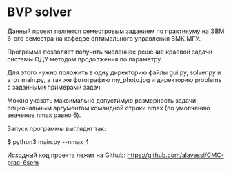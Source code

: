 # BVP solver

Данный проект является семестровым заданием по практикуму на ЭВМ 6-ого семестра на кафедре оптимального управления ВМК МГУ.

Программа позволяет получить численное решение краевой задачи системы ОДУ методом продолжения по параметру.

Для этого нужно положить в одну директорию файлы gui.py, solver.py и этот main.py, а так же фотографию my_photo.jpg и директорию problems с заданными примерами задач.

Можно указать максимально допустимую размерность задачи опциональным аргументом командной строки nmax (по умолчанию значение nmax равно 6).

Запуск программы выглядит так:

$ python3 main.py --nmax 4

Исходный код проекта лежит на Github: https://github.com/alavessi/CMC-prac-6sem